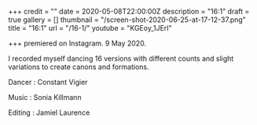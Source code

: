 +++
credit = ""
date = 2020-05-08T22:00:00Z
description = "16:1"
draft = true
gallery = []
thumbnail = "/screen-shot-2020-06-25-at-17-12-37.png"
title = "16:1"
url = "/16-1/"
youtube = "KGEoy_1JErI"

+++
premiered on Instagram. 9 May 2020.

I recorded myself dancing 16 versions with different counts and slight variations to create canons and formations.

Dancer : Constant Vigier

Music : Sonia Killmann

Editing : Jamiel Laurence